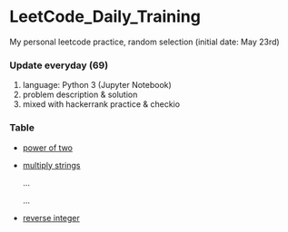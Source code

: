 # LeetCode_Daily_Training
My personal leetcode practice, random selection (initial date: May 23rd)
### Update everyday (69)
1) language: Python 3 (Jupyter Notebook)
2) problem description & solution 
3) mixed with hackerrank practice & checkio
### Table
* [power of two](https://github.com/xlyue92/LeetCode_Daily_Training/blob/master/%20power%20of%20two.ipynb)
* [multiply strings](https://github.com/xlyue92/LeetCode_Daily_Training/blob/master/multiply%20strings.ipynb)

     ...
     
     ...
   
* [reverse integer](https://github.com/xlyue92/LeetCode_Daily_Training/blob/master/reverse%20integer.ipynb)
